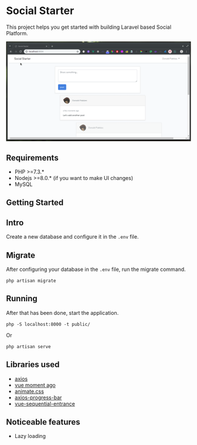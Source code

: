 # Social Starter

This project helps you get started with building Laravel based Social Platform.

<img src='demo.gif'>

Requirements
------------
* PHP >=7.3.*
* Nodejs >=8.0.* (if you want to make UI changes)
* MySQL

Getting Started
---------------

## Intro

Create a new database and configure it in the `.env` file.

## Migrate

After configuring your database in the `.env` file, run the migrate command.

```
php artisan migrate
```

## Running

After that has been done, start the application.

```
php -S localhost:8000 -t public/
```

Or

```
php artisan serve
```

Libraries used
--------------
* [axios](https://www.npmjs.com/package/axios)
* [vue moment ago](https://www.npmjs.com/package/vue-moments-ago)
* [animate.css](https://daneden.github.io/animate.css/)
* [axios-progress-bar](https://www.npmjs.com/package/axios-progress-bar)
* [vue-sequential-entrance](https://github.com/deivthings/vue-sequential-entrance)

Noticeable features
-------------------
* Lazy loading
